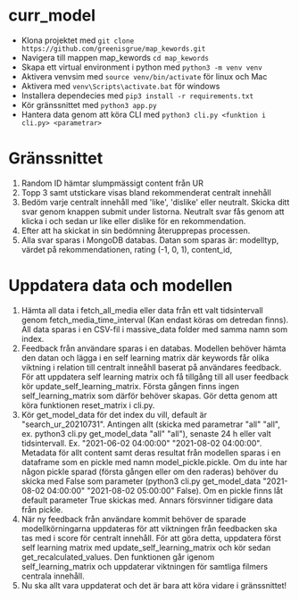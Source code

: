 # curr_model

- Klona projektet med `git clone https://github.com/greenisgrue/map_kewords.git`
- Navigera till mappen map_kewords `cd map_kewords`
- Skapa ett virtual environment i python med `python3 -m venv venv`
- Aktivera venvsim med `source venv/bin/activate` för linux och Mac
- Aktivera med `venv\Scripts\activate.bat` för windows
- Installera dependecies med `pip3 install -r requirements.txt`
- Kör gränssnittet med `python3 app.py`
- Hantera data genom att köra CLI med `python3 cli.py <funktion i cli.py> <parametrar>`

# Gränssnittet
 1. Random ID hämtar slumpmässigt content från UR
 2. Topp 3 samt utstickare visas bland rekommenderat centralt innehåll
 3. Bedöm varje centralt innehåll med 'like', 'dislike' eller neutralt. Skicka ditt svar genom knappen submit under listorna. Neutralt svar fås genom att klicka i och sedan ur like eller dislike för en rekommendation.
4. Efter att ha skickat in sin bedömning återupprepas processen.
5. Alla svar sparas i MongoDB databas. Datan som sparas är: modelltyp, värdet på rekommendationen, rating (-1, 0, 1), content_id, 


# Uppdatera data och modellen
1. Hämta all data i fetch_all_media eller data från ett valt tidsintervall genom fetch_media_time_interval (Kan endast köras om detredan finns). All data sparas i en CSV-fil i massive_data folder med samma namn som index. 
2. Feedback från användare sparas i en databas. Modellen behöver hämta den datan och lägga i en self learning matrix där keywords får olika viktning i relation till centralt inneåhll baserat på användares feedback. För att uppdatera self learning matrix och få tillgång till all user feedback kör update_self_learning_matrix. Första gången finns ingen self_learning_matrix som därför behöver skapas. Gör detta genom att köra funktionen reset_matrix i cli.py. 
3. Kör get_model_data för det index du vill, default är "search_ur_20210731". Antingen allt (skicka med parametrar "all" "all", ex. python3 cli.py get_model_data "all" "all"), senaste 24 h eller valt tidsintervall. Ex. "2021-06-02 04:00:00" "2021-08-02 04:00:00". Metadata för allt content samt deras resultat från modellen sparas i en dataframe som en pickle med namn model_pickle.pickle. Om du inte har någon pickle sparad (första gången eller om den raderas) behöver du skicka med False som parameter (python3 cli.py get_model_data "2021-08-02 04:00:00" "2021-08-02 05:00:00" False). Om en pickle finns låt default parameter True skickas med. Annars försvinner tidigare data från pickle. 
4. När ny feedback från användare kommit behöver de sparade modellkörningarna uppdateras för att viktningen från feedbacken ska tas med i score för centralt innehåll. För att göra detta, uppdatera först self learning matrix med update_self_learning_matrix och kör sedan get_recalculated_values. Den funktionen går igenom self_learning_matrix och uppdaterar viktningen för samtliga filmers centrala innehåll. 
5. Nu ska allt vara uppdaterat och det är bara att köra vidare i gränssnittet!


